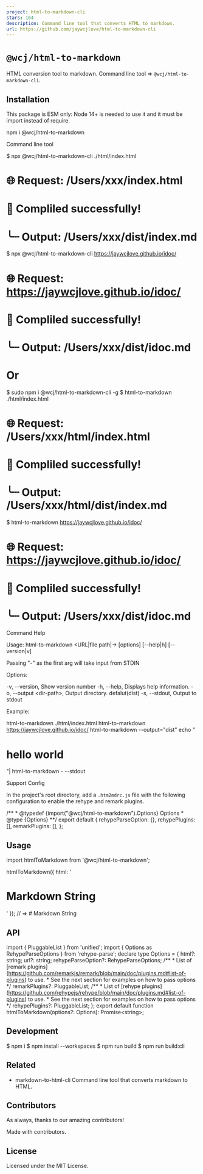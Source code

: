 ```yaml
---
project: html-to-markdown-cli
stars: 104
description: Command line tool that converts HTML to markdown.
url: https://github.com/jaywcjlove/html-to-markdown-cli
---
```


`@wcj/html-to-markdown`
=======================

HTML conversion tool to markdown. Command line tool => `@wcj/html-to-markdown-cli`.

Installation
------------

This package is ESM only: Node 14+ is needed to use it and it must be import instead of require.

npm i @wcj/html-to-markdown

Command line tool

$ npx @wcj/html-to-markdown-cli ./html/index.html
# 🌐 Request: /Users/xxx/index.html
# 🎉 Compliled successfully!
# ╰┈ Output: /Users/xxx/dist/index.md

$ npx @wcj/html-to-markdown-cli https://jaywcjlove.github.io/idoc/
# 🌐 Request: https://jaywcjlove.github.io/idoc/
# 🎉 Compliled successfully!
# ╰┈ Output: /Users/xxx/dist/idoc.md

# Or

$ sudo npm i @wcj/html-to-markdown-cli -g
$ html-to-markdown ./html/index.html
# 🌐 Request: /Users/xxx/html/index.html
# 🎉 Compliled successfully!
# ╰┈ Output: /Users/xxx/html/dist/index.md

$ html-to-markdown https://jaywcjlove.github.io/idoc/
# 🌐 Request: https://jaywcjlove.github.io/idoc/
# 🎉 Compliled successfully!
# ╰┈ Output: /Users/xxx/dist/idoc.md

Command Help

Usage: html-to-markdown <URL|file path|\-\> \[options\] \[--help|h\] \[--version|v\]

Passing "\-" as the first arg will take input from STDIN

Options:

  -v, --version, Show version number
  -h, --help, Displays help information.
  -o, --output <dir-path\>, Output directory. defalut(dist)
  -s, --stdout, Output to stdout

Example:

  html-to-markdown ./html/index.html
  html-to-markdown https://jaywcjlove.github.io/idoc/
  html-to-markdown --output="dist"
  echo "<h1>hello world</h1>"| html-to-markdown - --stdout

Support Config

In the project's root directory, add a `.htm2mdrc.js` file with the following configuration to enable the rehype and remark plugins.

/\*\*
 \* @typedef {import("@wcj/html-to-markdown").Options} Options
 \* @type {Options}
 \*\*/
export default { 
  rehypeParseOption: {},
  rehypePlugins: \[\],
  remarkPlugins: \[\],
};

Usage
-----

import htmlToMarkdown from '@wcj/html-to-markdown';

htmlToMarkdown({ html: '<h1>Markdown String</h1>' });
// => # Markdown String

API
---

import { PluggableList } from 'unified';
import { Options as RehypeParseOptions } from 'rehype-parse';
declare type Options \= {
  html?: string;
  url?: string;
  rehypeParseOption?: RehypeParseOptions;
  /\*\*
   \* List of \[remark plugins\](https://github.com/remarkjs/remark/blob/main/doc/plugins.md#list-of-plugins) to use.
   \* See the next section for examples on how to pass options
   \*/
  remarkPlugins?: PluggableList;
  /\*\*
   \* List of \[rehype plugins\](https://github.com/rehypejs/rehype/blob/main/doc/plugins.md#list-of-plugins) to use.
   \* See the next section for examples on how to pass options
   \*/
  rehypePlugins?: PluggableList;
};
export default function htmlToMarkdown(options?: Options): Promise<string\>;

Development
-----------

$ npm i
$ npm install --workspaces
$ npm run build
$ npm run build:cli

Related
-------

-   markdown-to-html-cli Command line tool that converts markdown to HTML.

Contributors
------------

As always, thanks to our amazing contributors!

Made with contributors.

License
-------

Licensed under the MIT License.
